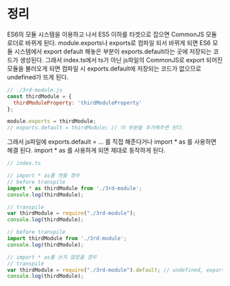 # 정리
ES6의 모듈 시스템을 이용하고 나서 ES5 이하를 타겟으로 잡으면 CommonJS 모듈 로더로 바뀌게 된다. module.exports나 exports로 컴파일 되서 바뀌게 되면 ES6 모듈 시스템에서 export default 해놓은 부분이 exports.default라는 곳에 저장되는 코드가 생성된다. 그래서 index.ts에서 ts가 아닌 js파일의 CommonJS로 export 되어진 모듈을 불러오게 되면 컴파일 시 exports.default에 저장되는 코드가 없으므로 undefined가 뜨게 된다.

```javascript
// ./3rd-module.js
const thirdModule = {
  thirdModuleProperty: 'thirdModuleProperty'
};

module.exports = thirdModule;
// exports.default = thirdModule; // 이 부분을 추가해주면 된다.
```

그래서 js파일에 exports.default = ... 를 직접 해준다거나 import * as 를 사용하면 해결 된다. import * as 를 사용하게 되면 제대로 동작하게 된다.

```javascript
// index.ts

// import * as를 썻을 경우
// before transpile
import * as thirdModule from './3rd-module';
console.log(thirdModule);

// transpile
var thirdModule = require("./3rd-module");
console.log(thirdModule);

// before transpile
import thirdModule from './3rd-module';
console.log(thirdModule);

// import * as를 쓰지 않았을 경우
// transpile
var thirdModule = require("./3rd-module").default; // undefined, export default를 감지하면 트랜스파일 시 default가 알아서 붙게 된다.
console.log(thirdModule);

```